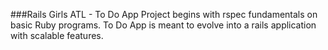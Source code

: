 ###Rails Girls ATL - To Do App
Project begins with rspec fundamentals on basic Ruby programs.
To Do App is meant to evolve into a rails application with scalable features. 